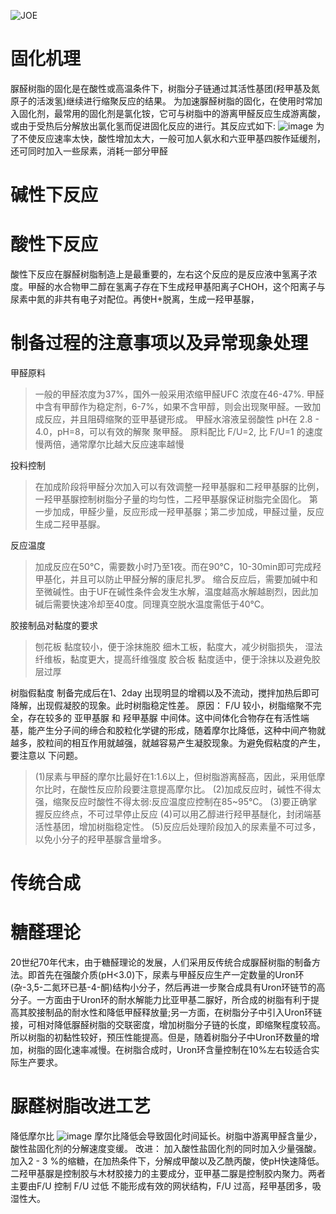![JOE](https://github.com/user-attachments/assets/751d86df-ced6-4f49-8e37-0cfb1dc5f958)

# 固化机理
脲醛树脂的固化是在酸性或高温条件下，树脂分子链通过其活性基团(羟甲基及氮原子的活泼氢)继续进行缩聚反应的结果。
为加速脲醛树脂的固化，在使用时常加入固化剂，最常用的固化剂是氯化铵，它可与树脂中的游离甲醛反应生成游离酸，或由于受热后分解放出氯化氢而促进固化反应的进行。其反应式如下:
![image](https://github.com/user-attachments/assets/643b4fb3-9dd5-420b-8114-655194ebc25e)
为了不使反应速率太快，酸性增加太大，一般可加人氨水和六亚甲基四胺作延缓剂，还可同时加入一些尿素，消耗一部分甲醛
# 碱性下反应

# 酸性下反应
酸性下反应在脲醛树脂制造上是最重要的，左右这个反应的是反应液中氢离子浓度。甲醛的水合物甲二醇在氢离子存在下生成羟甲基阳离子CHOH，这个阳离子与尿素中氮的非共有电子对配位。再使H+脱离，生成一羟甲基脲，

# 制备过程的注意事项以及异常现象处理
甲醛原料
> 一般的甲醛浓度为37%，国外一般采用浓缩甲醛UFC 浓度在46-47%.
> 甲醛中含有甲醇作为稳定剂，6-7%，如果不含甲醇，则会出现聚甲醛。一致加成反应，并且阻碍缩聚的亚甲基键形成。
> 甲醛水溶液呈弱酸性 pH在 2.8 - 4.0，pH=8，可以有效的解聚 聚甲醛。
原料配比
> F/U=2, 比 F/U=1 的速度慢两倍，通常摩尔比越大反应速率越慢

投料控制
> 在加成阶段将甲醛分次加入可以有效调整一羟甲基脲和二羟甲基脲的比例，一羟甲基脲控制树脂分子量的均匀性，二羟甲基脲保证树脂完全固化。
> 第一步加成，甲醛少量，反应形成一羟甲基脲；第二步加成，甲醛过量，反应生成二羟甲基脲。

反应温度
> 加成反应在50℃，需要数小时乃至1夜。而在90℃，10-30min即可完成羟甲基化，并且可以防止甲醛分解的康尼扎罗。
> 缩合反应后，需要加碱中和至微碱性。由于UF在碱性条件会发生水解，温度越高水解越剧烈，因此加碱后需要快速冷却至40度。同理真空脱水温度需低于40℃。

胶接制品对黏度的要求
> 刨花板 黏度较小，便于涂抹施胶
> 细木工板，黏度大，减少树脂损失，
> 湿法纤维板，黏度更大，提高纤维强度
> 胶合板 黏度适中，便于涂抹以及避免胶层过厚

树脂假黏度
制备完成后在1、2day 出现明显的增稠以及不流动，搅拌加热后即可降解，出现假凝胶的现象。此时树脂稳定性差。
原因： F/U 较小，树脂缩聚不完全，存在较多的 亚甲基脲 和 羟甲基脲 中间体。这中间体化合物存在有活性端基，能产生分子间的缔合和胶粒化学键的形成，随着摩尔比降低，这种中间产物就越多，胶粒间的相互作用就越强，就越容易产生凝胶现象。为避免假粘度的产生，要注意以
下问题。
> (1)尿素与甲醛的摩尔比最好在1:1.6以上，但树脂游离醛高，因此，采用低摩尔比时，在酸性反应阶段要注意提高摩尔比。
> (2)加成反应时，碱性不得太强，缩聚反应时酸性不得太弱:反应温度应控制在85~95℃。
> (3)要正确掌握反应终点，不可过早停止反应
> (4)可以用乙醇进行羟甲基醚化，封闭端基活性基团，增加树脂稳定性。
> (5)反应后处理阶段加入的尿素量不可过多，以免小分子的羟甲基脲含量增多。



# 传统合成

# 糖醛理论
20世纪70年代末，由于糖醛理论的发展，人们采用反传统合成脲醛树脂的制备方法。即首先在强酸介质(pH<3.0)下，尿素与甲醛反应生产一定数量的Uron环(杂-3,5-二氮环已基-4-酮)结构小分子，然后再进一步聚合成具有Uron环链节的高分子。一方面由于Uron环的耐水解能力比亚甲基二脲好，所合成的树脂有利于提高其胶接制品的耐水性和降低甲醛释放量;另一方面，在树脂分子中引入Uron环链接，可相对降低脲醛树脂的交联密度，增加树脂分子链的长度，即缩聚程度较高。所以树脂的初黏性较好，预压性能提高。但是，随着树脂分子中Uron环数量的增加，树脂的固化速率减慢。在树脂合成时，Uron环含量控制在10%左右较适合实际生产要求。

# 脲醛树脂改进工艺
降低摩尔比
![image](https://github.com/user-attachments/assets/f450830c-7eeb-4307-8fa1-77fb7c455c44)
摩尔比降低会导致固化时间延长。树脂中游离甲醛含量少，酸性盐固化剂的分解速度变缓。
改进： 加入酸性盐固化剂的同时加入少量强酸。加入2 - 3 %的缩糖，在加热条件下，分解成甲酸以及乙酰丙酸，使pH快速降低。
 二羟甲基脲是控制胶与木材胶接力的主要成分，亚甲基二脲是控制胶内聚力。两者主要由F/U 控制
F/U 过低 不能形成有效的网状结构，F/U 过高，羟甲基团多，吸湿性大。

